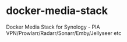 # docker-media-stack
Docker Media Stack for Synology - PIA VPN/Prowlarr/Radarr/Sonarr/Emby/Jellyseer etc
